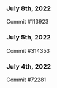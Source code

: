 ### July 8th, 2022

Commit #113923

### July 5th, 2022

Commit #314353


### July 4th, 2022

Commit #72281
